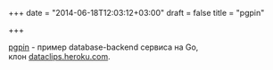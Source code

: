 +++
date = "2014-06-18T12:03:12+03:00"
draft = false
title = "pgpin"

+++

<p><a href="https://github.com/mmcgrana/pgpin">pgpin</a>&nbsp;- пример database-backend сервиса на Go, клон&nbsp;<a href="https://dataclips.heroku.com/">dataclips.heroku.com</a>.</p>

